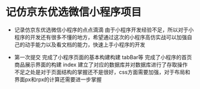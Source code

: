 # 记仿京东优选微信小程序项目
- 记录仿京东优选微信小程序的点点滴滴
  由于小程序开发经验不足，所以对于小程序的开发还有很多不懂的地方，希望通过这次的小程序高仿实战可以加强自己的动手能力以及看文档的能力，快速上手小程序的开发

- 第一次提交 
  完成了小程序页面的基本构建构建 tabBar等
  完成了小程序的首页商品展示界面的构建 index
  建立了对应的数据库并对数据库进行了存取操作
  不足之处是对于页面结构的掌握还不是很好，css方面需要加强，对于布局和界面px和rpx的计算还需要进一步掌握